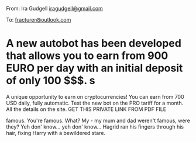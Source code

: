 From: Ira Gudgell <iragudgell@gmail.com>

To: fracturer@outlook.com

# A new autobot has been developed that allows you to earn from 900 EURO per day with an initial deposit of only 100 $$$. s
A unique opportunity to earn on cryptocurrencies!
You can earn from 700 USD daily, fully automatic.
Test the new bot on the PRO tariff for a month.
All the details on the site.
GET THIS PRIVATE LINK FROM PDF FILE
 
famous. You're famous. What? My - my mum and dad weren't famous, were they? Yeh don' know... yeh don' know... Hagrid ran his fingers through his hair, fixing Harry with a bewildered stare.

